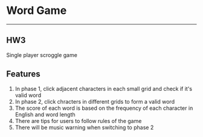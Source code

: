 # Word Game 
---
## HW3
Single player scroggle game

## Features
1. In phase 1, click adjacent characters in each small grid and check if it's valid word
2. In phase 2, click chracters in different grids to form a valid word
3. The score of each word is based on the frequency of each character in English and word length
4. There are tips for users to follow rules of the game
5. There will be music warning when switching to phase 2

